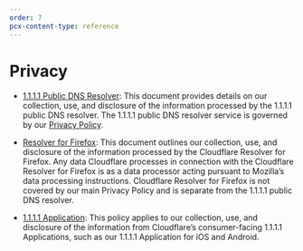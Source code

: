 ```yaml
---
order: 7
pcx-content-type: reference
---
```


# Privacy

- [1.1.1.1 Public DNS Resolver](public-dns-resolver): This document provides details on our collection, use, and disclosure of the information processed by the 1.1.1.1 public DNS resolver. The 1.1.1.1 public DNS resolver service is governed by our [Privacy Policy](https://www.cloudflare.com/privacypolicy/).

- [Resolver for Firefox](cloudflare-resolver-firefox): This document outlines our collection, use, and disclosure of the information processed by the Cloudflare Resolver for Firefox. Any data Cloudflare processes in connection with the Cloudflare Resolver for Firefox is as a data processor acting pursuant to Mozilla’s data processing instructions. Cloudflare Resolver for Firefox is not covered by our main Privacy Policy and is separate from the 1.1.1.1 public DNS resolver.

- [1.1.1.1 Application](https://www.cloudflare.com/application/privacypolicy/): This policy applies to our collection, use, and disclosure of the information from Cloudflare’s consumer-facing 1.1.1.1 Applications, such as our 1.1.1.1 Application for iOS and Android.
